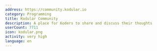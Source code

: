 ```yaml
---
address: https://community.kodular.io
category: Programming
title: Kodular Community
description: A place for Koders to share and discuss their thoughts
userCount: 7711
icon: kodular.png
activity: very high
language: en
---
```

